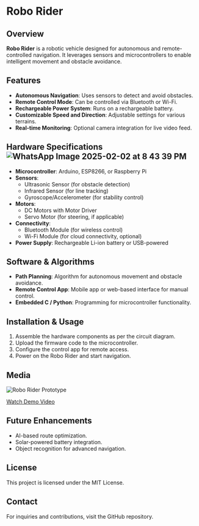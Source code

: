 # Robo Rider

## Overview
**Robo Rider** is a robotic vehicle designed for autonomous and remote-controlled navigation. It leverages sensors and microcontrollers to enable intelligent movement and obstacle avoidance.

## Features
- **Autonomous Navigation**: Uses sensors to detect and avoid obstacles.
- **Remote Control Mode**: Can be controlled via Bluetooth or Wi-Fi.
- **Rechargeable Power System**: Runs on a rechargeable battery.
- **Customizable Speed and Direction**: Adjustable settings for various terrains.
- **Real-time Monitoring**: Optional camera integration for live video feed.

## Hardware Specifications![WhatsApp Image 2025-02-02 at 8 43 39 PM](https://github.com/user-attachments/assets/06165536-6374-4c73-a941-67cd30485597)

- **Microcontroller**: Arduino, ESP8266, or Raspberry Pi
- **Sensors**:
  - Ultrasonic Sensor (for obstacle detection)
  - Infrared Sensor (for line tracking)
  - Gyroscope/Accelerometer (for stability control)
- **Motors**:
  - DC Motors with Motor Driver
  - Servo Motor (for steering, if applicable)
- **Connectivity**:
  - Bluetooth Module (for wireless control)
  - Wi-Fi Module (for cloud connectivity, optional)
- **Power Supply**: Rechargeable Li-ion battery or USB-powered

## Software & Algorithms
- **Path Planning**: Algorithm for autonomous movement and obstacle avoidance.
- **Remote Control App**: Mobile app or web-based interface for manual control.
- **Embedded C / Python**: Programming for microcontroller functionality.

## Installation & Usage
1. Assemble the hardware components as per the circuit diagram.
2. Upload the firmware code to the microcontroller.
3. Configure the control app for remote access.
4. Power on the Robo Rider and start navigation.

## Media
![Robo Rider Prototype](path_to_image.jpg)

[Watch Demo Video](path_to_video.mp4)

## Future Enhancements
- AI-based route optimization.
- Solar-powered battery integration.
- Object recognition for advanced navigation.


## License
This project is licensed under the MIT License.

## Contact
For inquiries and contributions, visit the GitHub repository.

